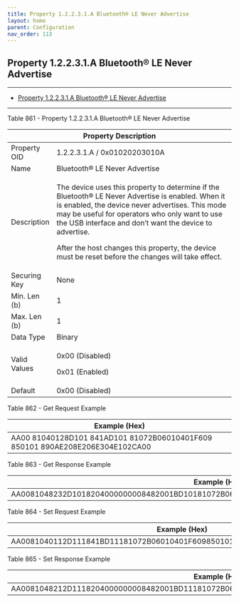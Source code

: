 ```yaml
---
title: Property 1.2.2.3.1.A Bluetooth® LE Never Advertise
layout: home
parent: Configuration
nav_order: 113
---
```


## Property 1.2.2.3.1.A Bluetooth® LE Never Advertise

---

- [Property 1.2.2.3.1.A Bluetooth® LE Never Advertise](#property-12231a-bluetooth®-le-never-advertise)

---


Table 861 - Property 1.2.2.3.1.A Bluetooth® LE Never Advertise

<table>
<colgroup>
<col style="width: 14%" />
<col style="width: 85%" />
</colgroup>
<thead>
<tr>
<th colspan="2">Property Description</th>
</tr>
</thead>
<tbody>
<tr>
<td>Property OID</td>
<td>1.2.2.3.1.A / 0x01020203010A</td>
</tr>
<tr>
<td>Name</td>
<td>Bluetooth® LE Never Advertise</td>
</tr>
<tr>
<td>Description</td>
<td><p>The device uses this property to determine if the Bluetooth® LE
Never Advertise is enabled. When it is enabled, the device never
advertises. This mode may be useful for operators who only want to use
the USB interface and don’t want the device to advertise.</p>
<p>After the host changes this property, the device must be reset before
the changes will take effect.</p></td>
</tr>
<tr>
<td>Securing Key</td>
<td>None</td>
</tr>
<tr>
<td>Min. Len (b)</td>
<td>1</td>
</tr>
<tr>
<td>Max. Len (b)</td>
<td>1</td>
</tr>
<tr>
<td>Data Type</td>
<td>Binary</td>
</tr>
<tr>
<td>Valid Values</td>
<td><p>0x00 (Disabled)</p>
<p>0x01 (Enabled)</p></td>
</tr>
<tr>
<td>Default</td>
<td>0x00 (Disabled)</td>
</tr>
</tbody>
</table>

Table 862 - Get Request Example

| Example (Hex) |
|----|
| AA00 81040128D101 841AD101 81072B06010401F609 850101 890AE208E206E304E102CA00 |

Table 863 - Get Response Example

| Example (Hex) |
|----|
| AA0081048232D1018204000000008482001BD10181072B06010401F609850101890BE209E207E305E103CA0100 |

Table 864 - Set Request Example

| Example (Hex) |
|----|
| AA0081040112D111841BD11181072B06010401F609850101890BE209E207E305E103CA0100 |

Table 865 - Set Response Example

| Example (Hex) |
|----|
| AA0081048212D1118204000000008482001BD11181072B06010401F609850101890BE209E207E305E103CA0100 |

##